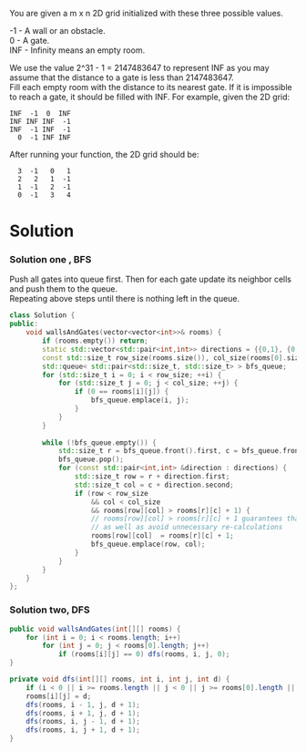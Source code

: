 You are given a m x n 2D grid initialized with these three possible values.  

-1 - A wall or an obstacle.  
0 - A gate.  
INF - Infinity means an empty room. 

We use the value 2^31 - 1 = 2147483647 to represent INF as you may assume that the distance to a gate is less than 2147483647.  
Fill each empty room with the distance to its nearest gate. If it is impossible to reach a gate, it should be filled with INF.
For example, given the 2D grid:  

```
INF  -1  0  INF
INF INF INF  -1
INF  -1 INF  -1
  0  -1 INF INF
```

After running your function, the 2D grid should be:
```
  3  -1   0   1
  2   2   1  -1
  1  -1   2  -1
  0  -1   3   4
```

# Solution

### Solution one , BFS
Push all gates into queue first. Then for each gate update its neighbor cells and push them to the queue.  
Repeating above steps until there is nothing left in the queue.

```cpp
class Solution {
public:
    void wallsAndGates(vector<vector<int>>& rooms) {
        if (rooms.empty()) return;
        static std::vector<std::pair<int,int>> directions = {{0,1}, {0,-1}, {1,0}, {-1,0}};
        const std::size_t row_size(rooms.size()), col_size(rooms[0].size());
        std::queue< std::pair<std::size_t, std::size_t> > bfs_queue;
        for (std::size_t i = 0; i < row_size; ++i) {
            for (std::size_t j = 0; j < col_size; ++j) {
                if (0 == rooms[i][j]) {
                    bfs_queue.emplace(i, j);
                }
            }
        }
        
        while (!bfs_queue.empty()) {
            std::size_t r = bfs_queue.front().first, c = bfs_queue.front().second;
            bfs_queue.pop();
            for (const std::pair<int,int> &direction : directions) {
                std::size_t row = r + direction.first;
                std::size_t col = c + direction.second;
                if (row < row_size 
                    && col < col_size 
                    && rooms[row][col] > rooms[r][c] + 1) {
                    // rooms[row][col] > rooms[r][c] + 1 guarantees that we won't visit the box we already visited
                    // as well as avoid unnecessary re-calculations
                    rooms[row][col]  = rooms[r][c] + 1;
                    bfs_queue.emplace(row, col);
                }
            }
        }
    }
};
```

### Solution two, DFS


```java
public void wallsAndGates(int[][] rooms) {
    for (int i = 0; i < rooms.length; i++)
        for (int j = 0; j < rooms[0].length; j++)
            if (rooms[i][j] == 0) dfs(rooms, i, j, 0);
}

private void dfs(int[][] rooms, int i, int j, int d) {
    if (i < 0 || i >= rooms.length || j < 0 || j >= rooms[0].length || rooms[i][j] < d) return;
    rooms[i][j] = d;
    dfs(rooms, i - 1, j, d + 1);
    dfs(rooms, i + 1, j, d + 1);
    dfs(rooms, i, j - 1, d + 1);
    dfs(rooms, i, j + 1, d + 1);
}
```
